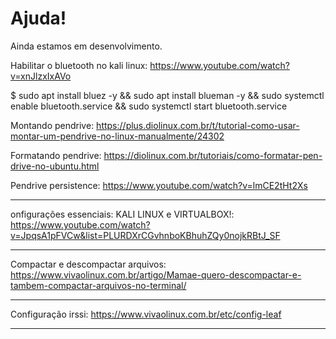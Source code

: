 # Ajuda!

Ainda estamos em desenvolvimento.

Habilitar o bluetooth no kali linux:
https://www.youtube.com/watch?v=xnJlzxIxAVo

$ sudo apt install bluez -y && sudo apt install blueman -y && sudo systemctl enable bluetooth.service && sudo systemctl start bluetooth.service

Montando pendrive:
https://plus.diolinux.com.br/t/tutorial-como-usar-montar-um-pendrive-no-linux-manualmente/24302

Formatando pendrive:
https://diolinux.com.br/tutoriais/como-formatar-pen-drive-no-ubuntu.html

Pendrive persistence:
https://www.youtube.com/watch?v=lmCE2tHt2Xs

---------------------------------------------------------

onfigurações essenciais: KALI LINUX e VIRTUALBOX!:
https://www.youtube.com/watch?v=JpqsA1pFVCw&list=PLURDXrCGvhnboKBhuhZQy0nojkRBtJ_SF

---------------------------------------------------------

Compactar e descompactar arquivos:
https://www.vivaolinux.com.br/artigo/Mamae-quero-descompactar-e-tambem-compactar-arquivos-no-terminal/

---------------------------------------------------------

Configuração irssi:
https://www.vivaolinux.com.br/etc/config-leaf

---------------------------------------------------------
